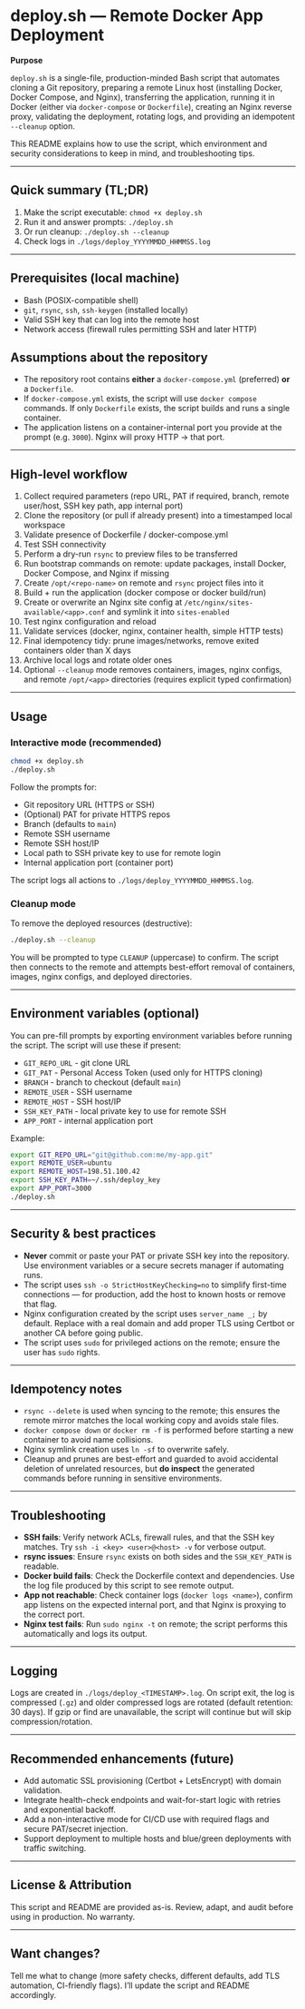  # deploy.sh — Remote Docker App Deployment

**Purpose**

`deploy.sh` is a single-file, production-minded Bash script that automates cloning a Git repository, preparing a remote Linux host (installing Docker, Docker Compose, and Nginx), transferring the application, running it in Docker (either via `docker-compose` or `Dockerfile`), creating an Nginx reverse proxy, validating the deployment, rotating logs, and providing an idempotent `--cleanup` option.

This README explains how to use the script, which environment and security considerations to keep in mind, and troubleshooting tips.

---

## Quick summary (TL;DR)

1. Make the script executable: `chmod +x deploy.sh`
2. Run it and answer prompts: `./deploy.sh`
3. Or run cleanup: `./deploy.sh --cleanup`
4. Check logs in `./logs/deploy_YYYYMMDD_HHMMSS.log`

---

## Prerequisites (local machine)

* Bash (POSIX-compatible shell)
* `git`, `rsync`, `ssh`, `ssh-keygen` (installed locally)
* Valid SSH key that can log into the remote host
* Network access (firewall rules permitting SSH and later HTTP)

## Assumptions about the repository

* The repository root contains **either** a `docker-compose.yml` (preferred) **or** a `Dockerfile`.
* If `docker-compose.yml` exists, the script will use `docker compose` commands. If only `Dockerfile` exists, the script builds and runs a single container.
* The application listens on a container-internal port you provide at the prompt (e.g. `3000`). Nginx will proxy HTTP -> that port.

---

## High-level workflow

1. Collect required parameters (repo URL, PAT if required, branch, remote user/host, SSH key path, app internal port)
2. Clone the repository (or pull if already present) into a timestamped local workspace
3. Validate presence of Dockerfile / docker-compose.yml
4. Test SSH connectivity
5. Perform a dry-run `rsync` to preview files to be transferred
6. Run bootstrap commands on remote: update packages, install Docker, Docker Compose, and Nginx if missing
7. Create `/opt/<repo-name>` on remote and `rsync` project files into it
8. Build + run the application (docker compose or docker build/run)
9. Create or overwrite an Nginx site config at `/etc/nginx/sites-available/<app>.conf` and symlink it into `sites-enabled`
10. Test nginx configuration and reload
11. Validate services (docker, nginx, container health, simple HTTP tests)
12. Final idempotency tidy: prune images/networks, remove exited containers older than X days
13. Archive local logs and rotate older ones
14. Optional `--cleanup` mode removes containers, images, nginx configs, and remote `/opt/<app>` directories (requires explicit typed confirmation)

---

## Usage

### Interactive mode (recommended)

```bash
chmod +x deploy.sh
./deploy.sh
```

Follow the prompts for:

* Git repository URL (HTTPS or SSH)
* (Optional) PAT for private HTTPS repos
* Branch (defaults to `main`)
* Remote SSH username
* Remote SSH host/IP
* Local path to SSH private key to use for remote login
* Internal application port (container port)

The script logs all actions to `./logs/deploy_YYYYMMDD_HHMMSS.log`.

### Cleanup mode

To remove the deployed resources (destructive):

```bash
./deploy.sh --cleanup
```

You will be prompted to type `CLEANUP` (uppercase) to confirm. The script then connects to the remote and attempts best-effort removal of containers, images, nginx configs, and deployed directories.

---

## Environment variables (optional)

You can pre-fill prompts by exporting environment variables before running the script. The script will use these if present:

* `GIT_REPO_URL` - git clone URL
* `GIT_PAT` - Personal Access Token (used only for HTTPS cloning)
* `BRANCH` - branch to checkout (default `main`)
* `REMOTE_USER` - SSH username
* `REMOTE_HOST` - SSH host/IP
* `SSH_KEY_PATH` - local private key to use for remote SSH
* `APP_PORT` - internal application port

Example:

```bash
export GIT_REPO_URL="git@github.com:me/my-app.git"
export REMOTE_USER=ubuntu
export REMOTE_HOST=198.51.100.42
export SSH_KEY_PATH=~/.ssh/deploy_key
export APP_PORT=3000
./deploy.sh
```

---

## Security & best practices

* **Never** commit or paste your PAT or private SSH key into the repository. Use environment variables or a secure secrets manager if automating runs.
* The script uses `ssh -o StrictHostKeyChecking=no` to simplify first-time connections — for production, add the host to known hosts or remove that flag.
* Nginx configuration created by the script uses `server_name _;` by default. Replace with a real domain and add proper TLS using Certbot or another CA before going public.
* The script uses `sudo` for privileged actions on the remote; ensure the user has `sudo` rights.

---

## Idempotency notes

* `rsync --delete` is used when syncing to the remote; this ensures the remote mirror matches the local working copy and avoids stale files.
* `docker compose down` or `docker rm -f` is performed before starting a new container to avoid name collisions.
* Nginx symlink creation uses `ln -sf` to overwrite safely.
* Cleanup and prunes are best-effort and guarded to avoid accidental deletion of unrelated resources, but **do inspect** the generated commands before running in sensitive environments.

---

## Troubleshooting

* **SSH fails**: Verify network ACLs, firewall rules, and that the SSH key matches. Try `ssh -i <key> <user>@<host> -v` for verbose output.
* **rsync issues**: Ensure `rsync` exists on both sides and the `SSH_KEY_PATH` is readable.
* **Docker build fails**: Check the Dockerfile context and dependencies. Use the log file produced by this script to see remote output.
* **App not reachable**: Check container logs (`docker logs <name>`), confirm app listens on the expected internal port, and that Nginx is proxying to the correct port.
* **Nginx test fails**: Run `sudo nginx -t` on remote; the script performs this automatically and logs its output.

---

## Logging

Logs are created in `./logs/deploy_<TIMESTAMP>.log`. On script exit, the log is compressed (`.gz`) and older compressed logs are rotated (default retention: 30 days). If gzip or find are unavailable, the script will continue but will skip compression/rotation.

---

## Recommended enhancements (future)

* Add automatic SSL provisioning (Certbot + LetsEncrypt) with domain validation.
* Integrate health-check endpoints and wait-for-start logic with retries and exponential backoff.
* Add a non-interactive mode for CI/CD use with required flags and secure PAT/secret injection.
* Support deployment to multiple hosts and blue/green deployments with traffic switching.

---

## License & Attribution

This script and README are provided as-is. Review, adapt, and audit before using in production. No warranty.

---

## Want changes?

Tell me what to change (more safety checks, different defaults, add TLS automation, CI-friendly flags). I’ll update the script and README accordingly.
